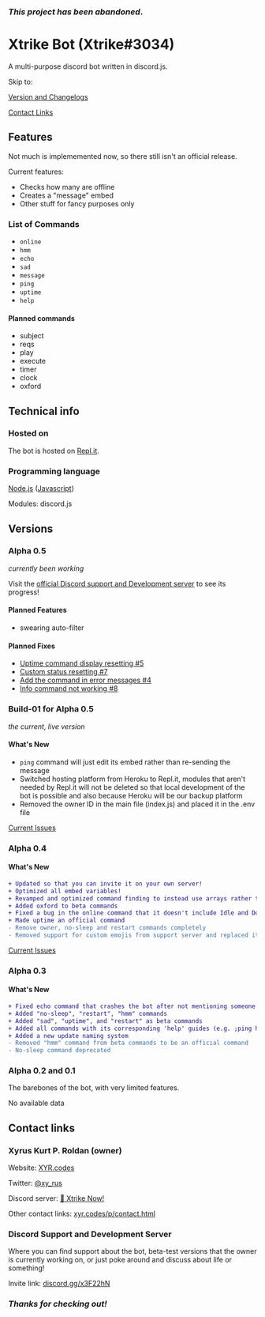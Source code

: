 ### *This project has been abandoned*. 

# Xtrike Bot (Xtrike#3034)
A multi-purpose discord bot written in discord.js.

Skip to:

[Version and Changelogs](#versions)

[Contact Links](#contact-links)

## Features
Not much is implememented now, so there still isn't an official release.

Current features:
+ Checks how many are offline
+ Creates a "message" embed
+ Other stuff for fancy purposes only

### List of Commands
+ `online`
+ `hmm`
+ `echo`
+ `sad`
+ `message`
+ `ping`
+ `uptime`
+ `help`

#### Planned commands

+ subject
+ reqs
+ play
+ execute
+ timer
+ clock
+ oxford

## Technical info

### Hosted on
The bot is hosted on [Repl.it](https://repl.it/~).

### Programming language
[Node.js](https://www.google.com/search?q=node.js "Search on Google") ([Javascript](https://www.google.com/search?q=javascript "Search on Google"))

Modules: discord.js

## Versions

### Alpha 0.5
*currently been working*

Visit the [official Discord support and Development server](#discord-support-and-development-server) to see its progress!

#### Planned Features
+  swearing auto-filter

#### Planned Fixes
+ [Uptime command display resetting #5](https://github.com/xyr11/xtrike-bot/issues/5 "See in Issues")
+ [Custom status resetting #7](https://github.com/xyr11/xtrike-bot/issues/7 "See in Issues")
+ [Add the command in error messages #4](https://github.com/xyr11/xtrike-bot/issues/4 "See in Issues")
+ [Info command not working #8](https://github.com/xyr11/xtrike-bot/issues/8 "See in Issues")


### Build-01 for Alpha 0.5
*the current, live version*

#### What's New
+ `ping` command will just edit its embed rather than re-sending the message
+ Switched hosting platform from Heroku to Repl.it, modules that aren't needed by Repl.it will not be deleted so that local development of the bot is possible and also because Heroku will be our backup platform
+ Removed the owner ID in the main file (index.js) and placed it in the .env file

[Current Issues](https://github.com/xyr11/xtrike-bot/issues "See in Issues")


### Alpha 0.4

#### What's New
```diff
+ Updated so that you can invite it on your own server!
+ Optimized all embed variables!
+ Revamped and optimized command finding to instead use arrays rather than your typical OR function
+ Added oxford to beta commands
+ Fixed a bug in the online command that it doesn't include Idle and Do Not Disturb members
+ Made uptime an official command
- Remove owner, no-sleep and restart commands completely
- Removed support for custom emojis from support server and replaced it with discord-wide emojis
```

[Current Issues](https://github.com/xyr11/xtrike-bot/issues "See in Issues")


### Alpha 0.3

#### What's New
```diff
+ Fixed echo command that crashes the bot after not mentioning someone
+ Added "no-sleep", "restart", "hmm" commands
+ Added "sad", "uptime", and "restart" as beta commands
+ Added all commands with its corresponding 'help' guides (e.g. ;ping help)
+ Added a new update naming system
- Removed "hmm" command from beta commands to be an official command
- No-sleep command deprecated
```


### Alpha 0.2 and 0.1
The barebones of the bot, with very limited features.

No available data

## Contact links
### Xyrus Kurt P. Roldan (owner)
Website: [XYR.codes](https://xyr.codes)

Twitter: [@xy_rus](https://twitter.com/xy_rus)

Discord server: [🎯 Xtrike Now!](https://discord.gg/yTFSQpU)

Other contact links: [xyr.codes/p/contact.html](https://www.xyr.codes/p/contact.html)

### Discord Support and Development Server
Where you can find support about the bot, beta-test versions that the owner is currently working on, or just poke around and discuss about life or something!

Invite link: [discord.gg/x3F22hN](https://discord.gg/x3F22hN)

### *Thanks for checking out!*
